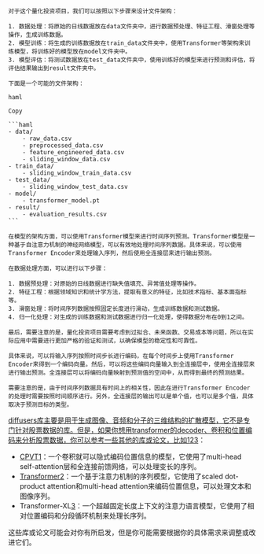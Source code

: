 ````
对于这个量化投资项目，我们可以按照以下步骤来设计文件架构：

1. 数据处理：将原始的日线数据放在data文件夹中，进行数据预处理、特征工程、滑窗处理等操作，生成训练数据。
2. 模型训练：将生成的训练数据放在train_data文件夹中，使用Transformer等架构来训练模型，将训练好的模型放在model文件夹中。
3. 模型评估：将测试数据放在test_data文件夹中，使用训练好的模型来进行预测和评估，将评估结果输出到result文件夹中。

下面是一个可能的文件架构：

haml

Copy

```haml
- data/
    - raw_data.csv
    - preprocessed_data.csv
    - feature_engineered_data.csv
    - sliding_window_data.csv
- train_data/
    - sliding_window_train_data.csv
- test_data/
    - sliding_window_test_data.csv
- model/
    - transformer_model.pt
- result/
    - evaluation_results.csv
```

在模型的架构方面，可以使用Transformer模型来进行时间序列预测。Transformer模型是一种基于自注意力机制的神经网络模型，可以有效地处理时间序列数据。具体来说，可以使用Transformer Encoder来处理输入序列，然后使用全连接层来进行输出预测。

在数据处理方面，可以进行以下步骤：

1. 数据预处理：对原始的日线数据进行缺失值填充、异常值处理等操作。
2. 特征工程：根据领域知识和统计学方法，提取有意义的特征，比如技术指标、基本面指标等。
3. 滑窗处理：将时间序列数据按照固定长度进行滑动，生成训练数据和测试数据。
4. 归一化处理：对生成的训练数据和测试数据进行归一化处理，使得数据分布在0到1之间。

最后，需要注意的是，量化投资项目需要考虑到过拟合、未来函数、交易成本等问题，所以在实际应用中需要进行更加严格的验证和测试，以确保模型的稳定性和可靠性。
````



```
具体来说，可以将输入序列按照时间步长进行编码，在每个时间步上使用Transformer Encoder来得到一个编码向量。然后，可以将这些编码向量输入到全连接层中，使用全连接层来进行输出预测。全连接层可以将编码向量映射到预测值的空间中，从而得到最终的预测结果。

需要注意的是，由于时间序列数据具有时间上的相关性，因此在进行Transformer Encoder的处理时需要按照时间顺序进行。另外，全连接层的输出可以是单个值，也可以是多个值，具体取决于预测目标的类型。
```

[diffusers库主要是用于生成图像、音频和分子的三维结构的扩散模型，它不是专门针对股票数据的库。但是，如果你想用transformer的decoder、卷积和位置编码来分析股票数据，你可以参考一些其他的库或论文，比如](https://zhuanlan.zhihu.com/p/362484098)[1](https://zhuanlan.zhihu.com/p/362484098)[2](https://zhuanlan.zhihu.com/p/135873679)[3](https://zhuanlan.zhihu.com/p/352898810)：

- [CPVT](https://zhuanlan.zhihu.com/p/362484098)[1](https://zhuanlan.zhihu.com/p/362484098)：一个卷积就可以隐式编码位置信息的模型，它使用了multi-head self-attention层和全连接前馈网络，可以处理变长的序列。
- [Transformer](https://zhuanlan.zhihu.com/p/135873679)[2](https://zhuanlan.zhihu.com/p/135873679)：一个基于注意力机制的序列模型，它使用了scaled dot-product attention和multi-head attention来编码位置信息，可以处理文本和图像序列。
- Transformer-XL[3](https://zhuanlan.zhihu.com/p/352898810)：一个超越固定长度上下文的注意力语言模型，它使用了相对位置编码和分段循环机制来处理长序列。

这些库或论文可能会对你有所启发，但是你可能需要根据你的具体需求来调整或改进它们。
